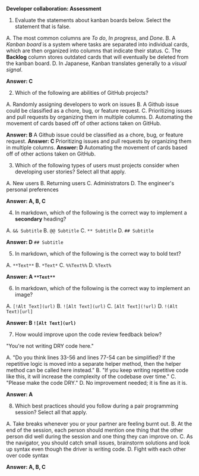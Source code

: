 **Developer collaboration: Assessment**

1. Evaluate the statements about kanban boards below. Select the statement that is false.

A. The most common columns are _To do_, _In progress_, and _Done_.
B. A _Kanban board_ is a system where tasks are separated into individual cards, which are then organized into columns that indicate their status.
C. The **Backlog** column stores outdated cards that will eventually be deleted from the kanban board.
D. In Japanese, Kanban translates generally to a _visual signal_.

**Answer: C**

2. Which of the following are abilities of GitHub projects?

A. Randomly assigning developers to work on issues
B. A Github issue could be classified as a chore, bug, or feature request.
C. Prioritizing issues and pull requests by organizing them in multiple columns.
D. Automating the movement of cards based off of other actions taken on GitHub.

**Answer: B** A Github issue could be classified as a chore, bug, or feature request.
**Answer: C** Prioritizing issues and pull requests by organizing them in multiple columns.
**Answer: D** Automating the movement of cards based off of other actions taken on GitHub.

3. Which of the following types of users must projects consider when developing user stories? Select all that apply.

A. New users
B. Returning users
C. Administrators
D. The engineer's personal preferences

**Answer: A, B, C**

4. In markdown, which of the following is the correct way to implement a **secondary** heading?

A. `&& Subtitle`
B. `@@ Subtitle`
C. `** Subtitle`
D. `## Subtitle`

**Answer: D** `## Subtitle`

5. In markdown, which of the following is the correct way to bold text?

A. `**Text**`
B. `*Text*`
C. `%%Text%%`
D. `%Text%`

**Answer: A `**Text**`**

6. In markdown, which of the following is the correct way to implement an image?

A. `[!Alt Text](url)`
B. `![Alt Text](url)`
C. `[Alt Text](!url)`
D. `!(Alt Text)[url]`

**Answer: B `![Alt Text](url)`**

7. How would improve upon the code review feedback below?

"You're not writing DRY code here."

A. "Do you think lines 33-56 and lines 77-54 can be simplified? If the repetitive logic is moved into a separate helper method, then the helper method can be called here instead."
B. "If you keep writing repetitive code like this, it will increase the complexity of the codebase over time."
C. "Please make the code DRY."
D. No improvement needed; it is fine as it is.

**Answer: A**

8. Which best practices should you follow during a pair programming session? Select all that apply.

A. Take breaks whenever you or your partner are feeling burnt out.
B. At the end of the session, each person should mention one thing that the other person did well during the session and one thing they can improve on.
C. As the navigator, you should catch small issues, brainstorm solutions and look up syntax even though the driver is writing code.
D. Fight with each other over code syntax

**Answer: A, B, C**
